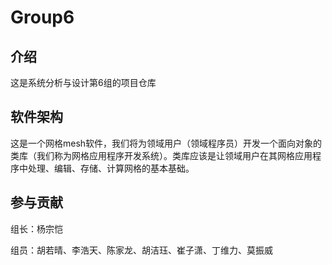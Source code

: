 # Group6

## 介绍

这是系统分析与设计第6组的项目仓库

## 软件架构

这是一个网格mesh软件，我们将为领域用户（领域程序员）开发一个面向对象的类库（我们称为网格应用程序开发系统）。类库应该是让领域用户在其网格应用程序中处理、编辑、存储、计算网格的基本基础。

## 参与贡献

组长：杨宗恺

组员：胡若晴、李浩天、陈家龙、胡洁珏、崔子潇、丁维力、莫振威